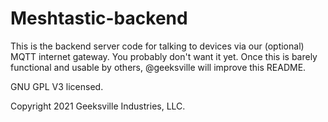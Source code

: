 # Meshtastic-backend

This is the backend server code for talking to devices via our (optional) MQTT internet gateway.  You probably don't want it yet.  Once this is barely functional and usable by others, @geeksville will improve this README.

GNU GPL V3 licensed.

Copyright 2021 Geeksville Industries, LLC.

